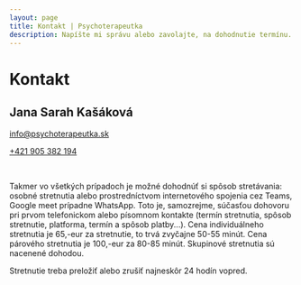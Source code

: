 ```yaml
---
layout: page
title: Kontakt | Psychoterapeutka
description: Napíšte mi správu alebo zavolajte, na dohodnutie termínu.
---
```

# Kontakt

## Jana Sarah Kašáková

[info@psychoterapeutka.sk](mailto:info@psychoterapeutka.sk)

[+421 905 382 194](tel:00421905382194)

<br>

Takmer vo všetkých prípadoch je možné dohodnúť si spôsob stretávania: osobné stretnutia alebo prostredníctvom internetového spojenia cez Teams, Google meet prípadne WhatsApp. Toto je, samozrejme, súčasťou dohovoru pri prvom telefonickom alebo písomnom kontakte (termín stretnutia, spôsob stretnutie, platforma, termín a spôsob platby...).
Cena individuálneho stretnutia je 65,-eur za stretnutie, to trvá zvyčajne 50-55 minút.
Cena párového stretnutia je 100,-eur za 80-85 minút.
Skupinové stretnutia sú nacenené dohodou.

Stretnutie treba preložiť alebo zrušiť najneskôr 24 hodín vopred.

